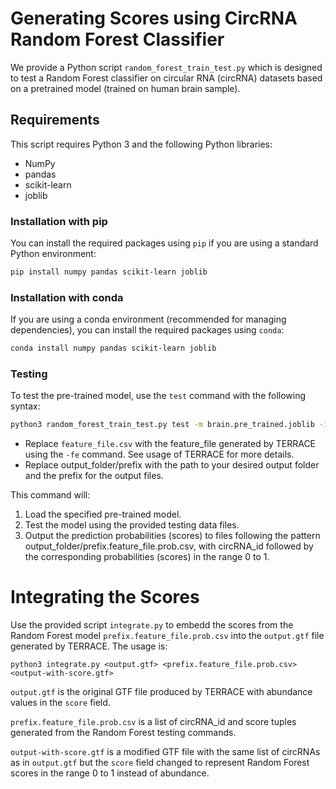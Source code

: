 # Generating Scores using CircRNA Random Forest Classifier

We provide a Python script `random_forest_train_test.py` which is designed to test a Random Forest classifier on circular RNA (circRNA) datasets based on a pretrained model (trained on human brain sample).

## Requirements

This script requires Python 3 and the following Python libraries:

- NumPy
- pandas
- scikit-learn
- joblib

### Installation with pip

You can install the required packages using `pip` if you are using a standard Python environment:

```bash
pip install numpy pandas scikit-learn joblib
```

### Installation with conda

If you are using a conda environment (recommended for managing dependencies), you can install the required packages using `conda`:

```bash
conda install numpy pandas scikit-learn joblib
```

### Testing

To test the pre-trained model, use the `test` command with the following syntax:

```bash
python3 random_forest_train_test.py test -m brain.pre_trained.joblib -i feature_file.csv -o output_folder/prefix
```

* Replace `feature_file.csv` with the feature_file generated by TERRACE using the `-fe` command. See usage of TERRACE for more details.
* Replace output_folder/prefix with the path to your desired output folder and the prefix for the output files.

This command will:

1. Load the specified pre-trained model.
2. Test the model using the provided testing data files.
3. Output the prediction probabilities (scores) to files following the pattern output_folder/prefix.feature_file.prob.csv, with circRNA_id followed by the corresponding probabilities (scores) in the range 0 to 1.

# Integrating the Scores

Use the provided script `integrate.py` to embedd the scores from the Random Forest model `prefix.feature_file.prob.csv` into the `output.gtf` file generated by TERRACE. The usage is:

```
python3 integrate.py <output.gtf> <prefix.feature_file.prob.csv> <output-with-score.gtf>
```

`output.gtf` is the original GTF file produced by TERRACE with abundance values in the `score` field.

`prefix.feature_file.prob.csv` is a list of circRNA_id and score tuples generated from the Random Forest testing commands.

`output-with-score.gtf` is a modified GTF file with the same list of circRNAs as in `output.gtf` but the `score` field changed to represent Random Forest scores in the range 0 to 1 instead of abundance.


